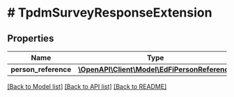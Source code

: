 # # TpdmSurveyResponseExtension

## Properties

Name | Type | Description | Notes
------------ | ------------- | ------------- | -------------
**person_reference** | [**\OpenAPI\Client\Model\EdFiPersonReference**](EdFiPersonReference.md) |  | [optional]

[[Back to Model list]](../../README.md#models) [[Back to API list]](../../README.md#endpoints) [[Back to README]](../../README.md)
